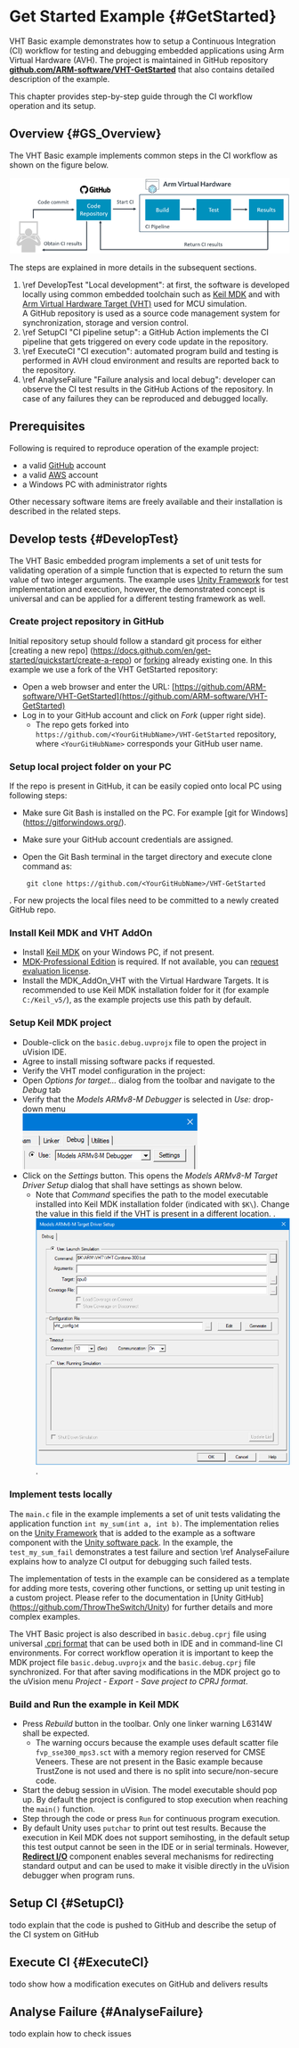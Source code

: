 # Get Started Example {#GetStarted}

VHT Basic example demonstrates how to setup a Continuous Integration (CI) workflow for testing and debugging embedded applications using Arm Virtual Hardware (AVH). The project is maintained in GitHub repository [**github.com/ARM-software/VHT-GetStarted**](https://github.com/ARM-software/VHT-GetStarted/) that also contains detailed description of the example.

This chapter provides step-by-step guide through the CI workflow operation and its setup.

## Overview {#GS_Overview}

The VHT Basic example implements common steps in the CI workflow as shown on the figure below.

![Continuous Integration (CI) workflow](images/basic_ci_workflow.png)

The steps are explained in more details in the subsequent sections.
1. \ref DevelopTest "Local development": at first, the software is developed locally using common embedded toolchain such as [Keil MDK](https://developer.arm.com/tools-and-software/embedded/keil-mdk) and with [Arm Virtual Hardware Target (VHT)](../../simulation/html/index.html) used for MCU simulation. <br>
 A GitHub repository is used as a source code management system for synchronization, storage and version control.
2. \ref SetupCI "CI pipeline setup": a GitHub Action implements the CI pipeline that gets triggered on every code update in the repository.
3. \ref ExecuteCI "CI execution": automated program build and testing is performed in AVH cloud environment and results are reported back to the repository.
4. \ref AnalyseFailure "Failure analysis and local debug": developer can observe the CI test results in the GitHub Actions of the repository. In case of any failures they can be reproduced and debugged locally.

## Prerequisites

Following is required to reproduce operation of the example project:

* a valid [GitHub](https://github.com/) account
* a valid [AWS](https://aws.amazon.com/) account
* a Windows PC with administrator rights

Other necessary software items are freely available and their installation is described in the related steps.

## Develop tests {#DevelopTest}

The VHT Basic embedded program implements a set of unit tests for validating operation of a simple function that is expected to return the sum value of two integer arguments. The example uses [Unity Framework](https://github.com/ThrowTheSwitch/Unity) for test implementation and execution, however, the demonstrated concept is universal and can be applied for a different testing framework as well.

### Create project repository in GitHub
Initial repository setup should follow a standard git process for either [creating a new repo] (https://docs.github.com/en/get-started/quickstart/create-a-repo) or [forking](https://docs.github.com/en/get-started/quickstart/fork-a-repo) already existing one.
In this example we use a fork of the VHT GetStarted repository:
 - Open a web browser and enter the URL: [https://github.com/ARM-software/VHT-GetStarted](https://github.com/ARM-software/VHT-GetStarted)
 - Log in to your GitHub account and click on *Fork* (upper right side).
   - The repo gets forked into ``https://github.com/<YourGitHubName>/VHT-GetStarted`` repository, where ```<YourGitHubName>``` corresponds your GitHub user name.

### Setup local project folder on your PC
If the repo is present in GitHub, it can be easily copied onto local PC using following steps:
 - Make sure Git Bash is installed on the PC. For example [git for Windows] (https://gitforwindows.org/).
 - Make sure your GitHub account credentials are assigned.
 - Open the Git Bash terminal in the target directory and execute clone command as:

        git clone https://github.com/<YourGitHubName>/VHT-GetStarted
 .
For new projects the local files need to be committed to a newly created GitHub repo.

### Install Keil MDK and VHT AddOn
 - Install [Keil MDK](https://developer.arm.com/tools-and-software/embedded/keil-mdk) on your Windows PC, if not present.
 - [MDK-Professional Edition](https://developer.arm.com/tools-and-software/embedded/keil-mdk/buy) is required. If not available, you can [request evaluation license](https://www.keil.com/support/man/docs/license/license_eval.htm).
 - Install the MDK_AddOn_VHT with the Virtual Hardware Targets. It is recommended to use Keil MDK installation folder for it (for example `C:/Keil_v5/`), as the example projects use this path by default.

### Setup Keil MDK project
 - Double-click on the `basic.debug.uvprojx` file to open the project in uVision IDE.
 - Agree to install missing software packs if requested.
 - Verify the VHT model configuration in the project:
  - Open _Options for target..._ dialog from the toolbar and navigate to the  _Debug_ tab
  - Verify that the _Models ARMv8-M Debugger_ is selected in _Use:_ drop-down menu<br>
    ![Models ARMv8-M Debugger](images/uv4_model_debug.png)
  - Click on the _Settings_ button. This opens the _Models ARMv8-M Target Driver Setup_ dialog that shall have  settings as shown below.
     - Note that _Command_ specifies the path to the model executable installed into Keil MDK installation folder (indicated with `$K\`). Change the value in this field if the VHT is present in a different location.
     .
   ![Default VHT model configuration in the MDK project](images/vht_setup_basic.png)
 .

### Implement tests locally

The `main.c` file in the example implements a set of unit tests validating the application function ```int my_sum(int a, int b)```. The implementation relies on the [Unity Framework](https://github.com/ThrowTheSwitch/Unity) that is added to the example as a software component with the [Unity software pack](https://github.com/MDK-Packs/Pack/tree/master/Unity). In the example, the `test_my_sum_fail` demonstrates a test failure and section \ref AnalyseFailure explains how to analyze CI output for debugging such failed tests. 

The implementation of tests in the example can be considered as a template for adding more tests, covering other functions, or setting up unit testing in a custom project. Please refer to the documentation in [Unity GitHub] (https://github.com/ThrowTheSwitch/Unity) for further details and more complex examples.

The VHT Basic project is also described in `basic.debug.cprj` file using universal [.cprj format](https://arm-software.github.io/CMSIS_5/Build/html/cprjFormat_pg.html) that can be used both in IDE and in command-line CI environments. For correct workflow operation it is important to keep the MDK project file `basic.debug.uvprojx` and the `basic.debug.cprj` file synchronized. For that after saving modifications in the MDK project go to the uVision menu _Project_ - _Export_ - _Save project to CPRJ format_.

### Build and Run the example in Keil MDK

 - Press _Rebuild_ button in the toolbar. Only one linker warning L6314W shall be expected.
    - The warning occurs because the example uses default scatter file `fvp_sse300_mps3.sct` with a memory region reserved for CMSE Veneers. These are not present in the Basic example because TrustZone is not used and there is no split into secure/non-secure code.
 - Start the debug session in uVision. The model executable should pop up. By default the project is configured to stop execution when reaching the `main()` function.
 - Step through the code or press `Run` for continuous program execution.
 - By default Unity uses `putchar` to print out test results. Because the execution in Keil MDK does not support semihosting, in the default setup this test output cannot be seen in the IDE or in serial terminals. However, [**Redirect I/O**](https://www.keil.com/pack/doc/compiler/RetargetIO/html/index.html) component enables several mechanisms for redirecting standard output and can be used to make it visible directly in the uVision debugger when program runs.

## Setup CI {#SetupCI}

todo explain that the code is pushed to GitHub and describe the setup of the CI system on GitHub

## Execute CI {#ExecuteCI}

todo show how a modification executes on GitHub and delivers results

## Analyse Failure {#AnalyseFailure}

todo explain how to check issues
